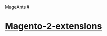 MageAnts # <h1><a href="https://www.mageants.com/magento-2-extensions.html">Magento-2-extensions</a></h1>
